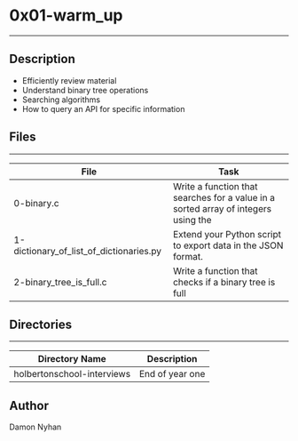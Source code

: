 # 0x01-warm_up
---
## Description
* Efficiently review material
* Understand binary tree operations
* Searching algorithms
* How to query an API for specific information
## Files
---
File|Task
---|---
0-binary.c | Write a function that searches for a value in a sorted array of integers using the 
1-dictionary_of_list_of_dictionaries.py | Extend your Python script to export data in the JSON format.
2-binary_tree_is_full.c | Write a function that checks if a binary tree is full
## Directories
---
Directory Name | Description
---|---
holbertonschool-interviews | End of year one
## Author
Damon Nyhan

